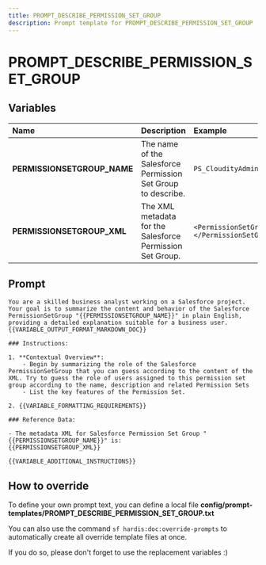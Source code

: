 ```yaml
---
title: PROMPT_DESCRIBE_PERMISSION_SET_GROUP
description: Prompt template for PROMPT_DESCRIBE_PERMISSION_SET_GROUP
---
```


# PROMPT_DESCRIBE_PERMISSION_SET_GROUP

## Variables
| Name | Description | Example |
| :------|:-------------|:---------|
| **PERMISSIONSETGROUP_NAME** | The name of the Salesforce Permission Set Group to describe. | `PS_CloudityAdmin` |
| **PERMISSIONSETGROUP_XML** | The XML metadata for the Salesforce Permission Set Group. | `<PermissionSetGroup>...</PermissionSetGroup>` |

## Prompt

```
You are a skilled business analyst working on a Salesforce project. Your goal is to summarize the content and behavior of the Salesforce PermissionSetGroup "{{PERMISSIONSETGROUP_NAME}}" in plain English, providing a detailed explanation suitable for a business user. {{VARIABLE_OUTPUT_FORMAT_MARKDOWN_DOC}}

### Instructions:

1. **Contextual Overview**:
    - Begin by summarizing the role of the Salesforce PermissionSetGroup that you can guess according to the content of the XML. Try to guess the role of users assigned to this permission set group according to the name, description and related Permission Sets
    - List the key features of the Permission Set.

2. {{VARIABLE_FORMATTING_REQUIREMENTS}}

### Reference Data:

- The metadata XML for Salesforce Permission Set Group "{{PERMISSIONSETGROUP_NAME}}" is:
{{PERMISSIONSETGROUP_XML}}

{{VARIABLE_ADDITIONAL_INSTRUCTIONS}}

```

## How to override

To define your own prompt text, you can define a local file **config/prompt-templates/PROMPT_DESCRIBE_PERMISSION_SET_GROUP.txt**

You can also use the command `sf hardis:doc:override-prompts` to automatically create all override template files at once.

If you do so, please don't forget to use the replacement variables :)
